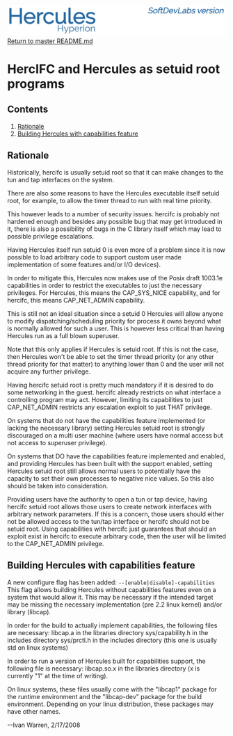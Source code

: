 ![test image](images/image_header_herculeshyperionSDL.png)
[Return to master README.md](../README.md)

# HercIFC and Hercules as setuid root programs
## Contents
1. [Rationale](#Rationale)
2. [Building Hercules with capabilities feature](#Building-Hercules-with-capabilities-feature)

## Rationale
Historically, hercifc is usually setuid root so that it can make changes to the tun and tap interfaces on the system.

There are also some reasons to have the Hercules executable itself setuid root, for example, to allow the timer thread to run with real time priority.

This however leads to a number of security issues. hercifc is probably not hardened enough and besides any possible bug that may get introduced in it, there is also a possibility of bugs in the C library itself which may lead to possible privilege escalations.

Having Hercules itself run setuid 0 is even more of a problem since it is now possible to load arbitrary code to support custom user made implementation of some features and/or I/O devices).

In order to mitigate this, Hercules now makes use of the Posix draft 1003.1e capabilities in order to restrict the executables to just the necessary privileges. For Hercules, this means the CAP_SYS_NICE capability, and for hercifc, this means CAP_NET_ADMIN capability.

This is still not an ideal situation since a setuid 0 Hercules will allow anyone to modify dispatching/scheduling priority for process it owns beyond what is normally allowed for such a user. This is however less critical than having Hercules run as a full blown superuser.

Note that this only applies if Hercules is setuid root. If this is not the case, then Hercules won't be able to set the timer thread priority (or any other thread priority for that matter) to anything lower than 0 and the user will not acquire any further privilege.

Having hercifc setuid root is pretty much mandatory if it is desired to do some networking in the guest. hercifc already restricts on what interface a controlling program may act. However, limiting its capabilities to just CAP_NET_ADMIN restricts any escalation exploit to just THAT privilege.

On systems that do not have the capabilities feature implemented (or lacking the necessary library) setting Hercules setuid root is strongly discouraged on a multi user machine (where users have normal access but not access to superuser privilege).

On systems that DO have the capabilities feature implemented and enabled, and providing Hercules has been built with the support enabled, setting Hercules setuid root still allows normal users to potentially have the capacity to set their own processes to negative nice values. So this also should be taken into consideration.

Providing users have the authority to open a tun or tap device, having hercifc setuid root allows those users to create network interfaces with arbitrary network parameters. If this is a concern, those users should either not be allowed access to the tun/tap interface or hercifc should not be setuid root. Using capabilities with hercifc just guarantees that should an exploit exist in hercifc to execute arbitrary code, then the user will be limited to the CAP_NET_ADMIN privilege.

## Building Hercules with capabilities feature
A new configure flag has been added: `--[enable|disable]-capabilities`
This flag allows building Hercules without capabilities features even on a system that would allow it. This may be necessary if the intended target may be missing the necessary implementation (pre 2.2 linux kernel) and/or library (libcap).

In order for the build to actually implement capabilities, the following files are necessary:
libcap.a in the libraries directory
sys/capability.h in the includes directory
sys/prctl.h in the includes directory (this one is usually std on linux systems)

In order to run a version of Hercules built for capabilities support, the following file is necessary:
libcap.so.x in the libraries directory (x is currently "1" at the time of writing).

On linux systems, these files usually come with the "libcap1" package for the runtime environment and the "libcap-dev" package for the build environment. Depending on your linux distribution, these packages may have other names.

--Ivan Warren, 2/17/2008
